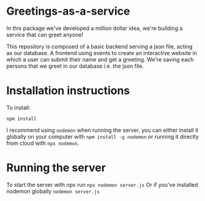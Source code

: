 # Greetings-as-a-service

In this package we've developed a million dollar idea, we're building a service that can greet anyone!

This repository is composed of a basic backend serving a json file, acting as our database. A frontend using events to create an interactive website in which a user can submit their name and get a greeting. We're saving each persons that we greet in our database i.e. the json file.

# Installation instructions

To install:

```
npm install
```

I recommend using `nodemon` when running the server, you can either install it globally on your computer with `npm install -g nodemon` or running it directly from cloud with `npx nodemon`.

# Running the server

To start the server with npx run `npx nodemon server.js`
Or if you've installed nodemon globally `nodemon server.js`
